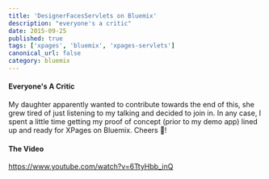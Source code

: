 ```yaml
---
title: 'DesignerFacesServlets on Bluemix'
description: "everyone's a critic"
date: 2015-09-25
published: true
tags: ['xpages', 'bluemix', 'xpages-servlets']
canonical_url: false
category: bluemix
---
```


#### Everyone's A Critic
My daughter apparently wanted to contribute towards the end of this, she grew tired of just listening to my talking and decided to  join in. In any case, I spent a little time getting my proof of concept (prior to my demo app) lined up and ready for XPages on Bluemix. Cheers 🍻!


#### The Video

https://www.youtube.com/watch?v=6TtyHbb_inQ
